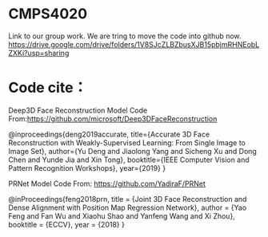 # CMPS4020

Link to our group work. We are tring to move the code into github now.
https://drive.google.com/drive/folders/1V8SJcZLBZbusXJB15pbjmRHNEobLZXKi?usp=sharing


# Code cite：

Deep3D Face Reconstruction Model Code From:https://github.com/microsoft/Deep3DFaceReconstruction

@inproceedings{deng2019accurate,
    title={Accurate 3D Face Reconstruction with Weakly-Supervised Learning: From Single Image to Image Set},
    author={Yu Deng and Jiaolong Yang and Sicheng Xu and Dong Chen and Yunde Jia and Xin Tong},
    booktitle={IEEE Computer Vision and Pattern Recognition Workshops},
    year={2019}
}

 
PRNet Model Code From: https://github.com/YadiraF/PRNet

@inProceedings{feng2018prn,
  title     = {Joint 3D Face Reconstruction and Dense Alignment with Position Map Regression Network},
  author    = {Yao Feng and Fan Wu and Xiaohu Shao and Yanfeng Wang and Xi Zhou},
  booktitle = {ECCV},
  year      = {2018}
}
